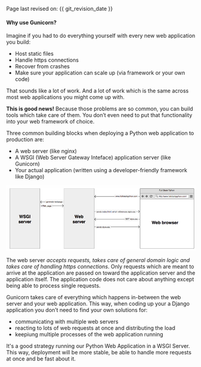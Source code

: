 Page last revised on: {{ git_revision_date }}

#### Why use Gunicorn?

Imagine if you had to do everything yourself with every new web application you build:

* Host static files
* Handle https connections
* Recover from crashes
* Make sure your application can scale up (via framework or your own code)

That sounds like a lot of work. 
And a lot of work which is the same across most web applications you might come up with.

**This is good news!** Because those problems are so common, you can build tools which take care of them. You don’t even need to put that functionality into your web framework of choice.

Three common building blocks when deploying a Python web application to production are:

* A web server (like nginx)
* A WSGI (Web Server Gateway Inteface) application server (like Gunicorn)
* Your actual application (written using a developer-friendly framework like Django)

![payment](/img/Service.png)

The web server *accepts requests, takes care of general domain logic and takes care of handling https connections*. Only requests which are meant to arrive at the application are passed on toward the application server and the application itself. The application code does not care about anything except being able to process single requests.

Gunicorn takes care of everything which happens in-between the web server and your web application. This way, when coding up your a Django application you don’t need to find your own solutions for:

* communicating with multiple web servers
* reacting to lots of web requests at once and distributing the load
* keepiung multiple processes of the web application running

It's a good strategy running our Python Web Application in a WSGI Server. This way, deployment will be more stable, be able to handle more requests at once and be fast about it.

